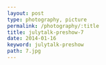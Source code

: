 ```yaml
---
layout: post
type: photography, picture
permalink: /photography/:title
title: julytalk-preshow-7
date: 2014-01-16
keyword: julytalk-preshow
path: 7.jpg
---
```



